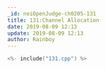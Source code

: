 ```yaml
---
_id: noiOpenJudge-ch0205-131
title: 131:Channel Allocation
date: 2019-08-09 12:13
update: 2019-08-09 12:13
author: Rainboy
---
```


```c
<%- include("131.cpp") %>
```

